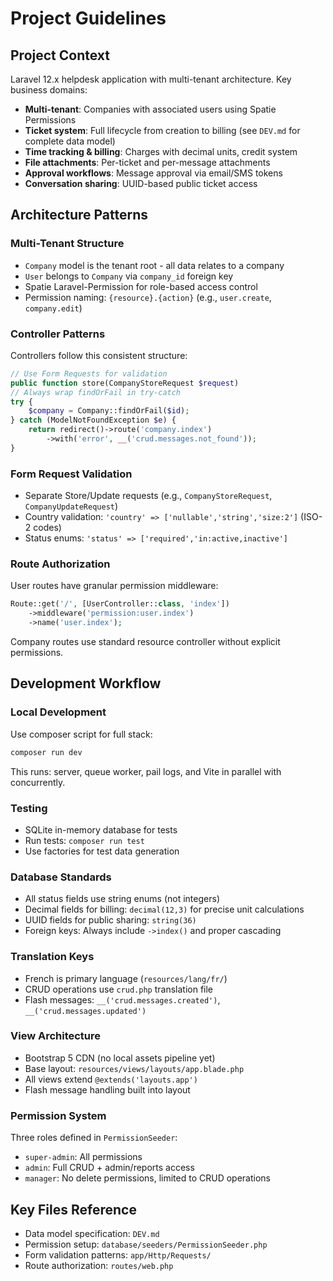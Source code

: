# Project Guidelines

## Project Context
Laravel 12.x helpdesk application with multi-tenant architecture. Key business domains:
- **Multi-tenant**: Companies with associated users using Spatie Permissions
- **Ticket system**: Full lifecycle from creation to billing (see `DEV.md` for complete data model)
- **Time tracking & billing**: Charges with decimal units, credit system
- **File attachments**: Per-ticket and per-message attachments
- **Approval workflows**: Message approval via email/SMS tokens
- **Conversation sharing**: UUID-based public ticket access

## Architecture Patterns

### Multi-Tenant Structure
- `Company` model is the tenant root - all data relates to a company
- `User` belongs to `Company` via `company_id` foreign key
- Spatie Laravel-Permission for role-based access control
- Permission naming: `{resource}.{action}` (e.g., `user.create`, `company.edit`)

### Controller Patterns
Controllers follow this consistent structure:
```php
// Use Form Requests for validation
public function store(CompanyStoreRequest $request)
// Always wrap findOrFail in try-catch
try {
    $company = Company::findOrFail($id);
} catch (ModelNotFoundException $e) {
    return redirect()->route('company.index')
        ->with('error', __('crud.messages.not_found'));
}
```

### Form Request Validation
- Separate Store/Update requests (e.g., `CompanyStoreRequest`, `CompanyUpdateRequest`)
- Country validation: `'country' => ['nullable','string','size:2']` (ISO-2 codes)
- Status enums: `'status' => ['required','in:active,inactive']`

### Route Authorization
User routes have granular permission middleware:
```php
Route::get('/', [UserController::class, 'index'])
    ->middleware('permission:user.index')
    ->name('user.index');
```
Company routes use standard resource controller without explicit permissions.

## Development Workflow

### Local Development
Use composer script for full stack:
```bash
composer run dev
```
This runs: server, queue worker, pail logs, and Vite in parallel with concurrently.

### Testing
- SQLite in-memory database for tests
- Run tests: `composer run test`
- Use factories for test data generation

### Database Standards
- All status fields use string enums (not integers)
- Decimal fields for billing: `decimal(12,3)` for precise unit calculations
- UUID fields for public sharing: `string(36)`
- Foreign keys: Always include `->index()` and proper cascading

### Translation Keys
- French is primary language (`resources/lang/fr/`)
- CRUD operations use `crud.php` translation file
- Flash messages: `__('crud.messages.created')`, `__('crud.messages.updated')`

### View Architecture
- Bootstrap 5 CDN (no local assets pipeline yet)
- Base layout: `resources/views/layouts/app.blade.php`
- All views extend `@extends('layouts.app')`
- Flash message handling built into layout

### Permission System
Three roles defined in `PermissionSeeder`:
- `super-admin`: All permissions
- `admin`: Full CRUD + admin/reports access
- `manager`: No delete permissions, limited to CRUD operations

## Key Files Reference
- Data model specification: `DEV.md`
- Permission setup: `database/seeders/PermissionSeeder.php`
- Form validation patterns: `app/Http/Requests/`
- Route authorization: `routes/web.php`